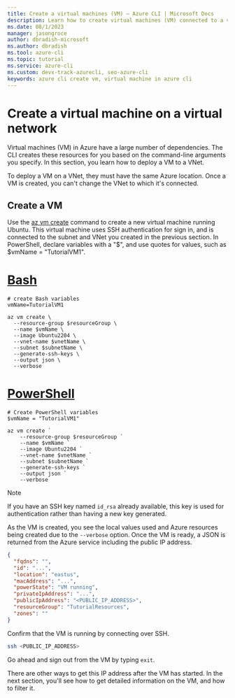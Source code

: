 ```yaml
---
title: Create a virtual machines (VM) – Azure CLI | Microsoft Docs
description: Learn how to create virtual machines (VM) connected to a virtual network (VNet) with the Azure CLI.
ms.date: 08/1/2023
manager: jasongroce
author: dbradish-microsoft
ms.author: dbradish
ms.tool: azure-cli
ms.topic: tutorial
ms.service: azure-cli
ms.custom: devx-track-azurecli, seo-azure-cli
keywords: azure cli create vm, virtual machine in azure cli
---
```


# Create a virtual machine on a virtual network

Virtual machines (VM) in Azure have a large number of dependencies. The CLI creates these resources for you based on
the command-line arguments you specify. In this section, you learn how to deploy a VM to a VNet.

To deploy a VM on a VNet, they must have the same Azure location. Once a VM is created, you can't change the VNet to which it's connected.

## Create a VM

Use the [az vm create](/cli/azure/vm#az_vm_create) command to create a new virtual machine running Ubuntu. This virtual machine uses SSH authentication for sign in, and is connected to the subnet and VNet you created in the previous section.
In PowerShell, declare variables with a "$", and use quotes for values, such as $vmName = "TutorialVM1".

# [Bash](#tab/bash)

```azurecli-interactive
# create Bash variables
vmName=TutorialVM1

az vm create \
  --resource-group $resourceGroup \
  --name $vmName \
  --image Ubuntu2204 \
  --vnet-name $vnetName \
  --subnet $subnetName \
  --generate-ssh-keys \
  --output json \
  --verbose 
```

# [PowerShell](#tab/powershell)

```azurecli-interactive
# Create PowerShell variables
$vmName = "TutorialVM1"

az vm create `
    --resource-group $resourceGroup `
    --name $vmName `
    --image Ubuntu2204 `
    --vnet-name $vnetName `
    --subnet $subnetName `
    --generate-ssh-keys `
    --output json `
    --verbose
```

> [!NOTE]
> If you have an SSH key named `id_rsa` already available, this key is used for authentication rather than having a new
> key generated.

As the VM is created, you see the local values used and Azure resources being created due to the `--verbose` option.
Once the VM is ready, a JSON is returned from the Azure service including the public IP address.

```json
{
  "fqdns": "",
  "id": "...",
  "location": "eastus",
  "macAddress": "...",
  "powerState": "VM running",
  "privateIpAddress": "...",
  "publicIpAddress": "<PUBLIC_IP_ADDRESS>",
  "resourceGroup": "TutorialResources",
  "zones": ""
}
```

Confirm that the VM is running by connecting over SSH.

```bash
ssh <PUBLIC_IP_ADDRESS>
```

Go ahead and sign out from the VM by typing `exit`.

There are other ways to get this IP address after the VM has started. In the next section, you'll see how to get detailed information on
the VM, and how to filter it.
